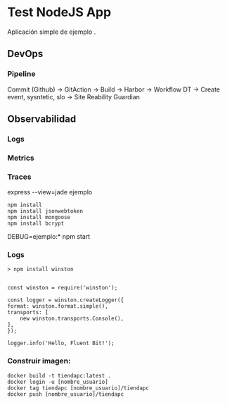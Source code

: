# Test NodeJS App
Aplicación simple de ejemplo .

## DevOps
### Pipeline
 Commit (Github) -> GitAction -> Build -> Harbor 
 -> Workflow DT -> Create event, sysntetic, slo
 -> Site Reability Guardian

## Observabilidad
### Logs
### Metrics
### Traces

express --view=jade ejemplo

    npm install
    npm install jsonwebtoken
    npm install mongoose
    npm install bcrypt

DEBUG=ejemplo:* npm start


### Logs
    > npm install winston


    const winston = require('winston');

    const logger = winston.createLogger({
    format: winston.format.simple(),
    transports: [
        new winston.transports.Console(),
    ],
    });

    logger.info('Hello, Fluent Bit!');

### Construir imagen:

    docker build -t tiendapc:latest .
    docker login -u [nombre_usuario]
    docker tag tiendapc [nombre_usuario]/tiendapc 
    docker push [nombre_usuario]/tiendapc

